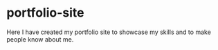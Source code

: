 # portfolio-site
Here I have created my portfolio site to showcase my skills and to make people know about me.
